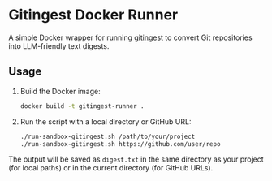# Gitingest Docker Runner

A simple Docker wrapper for running [gitingest](https://github.com/coderamp-labs/gitingest) to convert Git repositories into LLM-friendly text digests.

## Usage

1. Build the Docker image:

   ```bash
   docker build -t gitingest-runner .
   ```

2. Run the script with a local directory or GitHub URL:

   ```bash
   ./run-sandbox-gitingest.sh /path/to/your/project
   ./run-sandbox-gitingest.sh https://github.com/user/repo
   ```

The output will be saved as `digest.txt` in the same directory as your project (for local paths) or in the current directory (for GitHub URLs).
